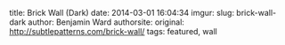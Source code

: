 title: Brick Wall (Dark)
date: 2014-03-01 16:04:34
imgur: 
slug: brick-wall-dark
author: Benjamin Ward
authorsite: 
original: http://subtlepatterns.com/brick-wall/
tags: featured, wall
